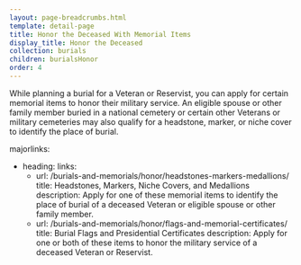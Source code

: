 ```yaml
---
layout: page-breadcrumbs.html
template: detail-page
title: Honor the Deceased With Memorial Items
display_title: Honor the Deceased
collection: burials
children: burialsHonor
order: 4
---
```

<div class="va-introtext">
While planning a burial for a Veteran or Reservist, you can apply for certain memorial items to honor their military service. An eligible spouse or other family member buried in a national cemetery or certain other Veterans or military cemeteries may also qualify for a headstone, marker, or niche cover to identify the place of burial.

</div>

majorlinks:
  - heading: 
    links:
    - url: /burials-and-memorials/honor/headstones-markers-medallions/
      title: Headstones, Markers, Niche Covers, and Medallions
      description: Apply for one of these memorial items to identify the place of burial of a deceased Veteran or eligible spouse or other family member.
    - url: /burials-and-memorials/honor/flags-and-memorial-certificates/
      title: Burial Flags and Presidential Certificates
      description: Apply for one or both of these items to honor the military service of a deceased Veteran or Reservist.
